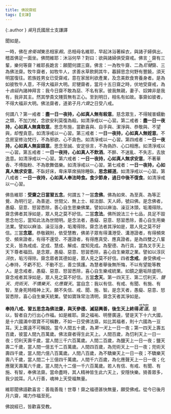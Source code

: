 ```yaml
---
title: 佛說齋經
tags: [支謙]
---
```


{:.author }
<dfn title="东吴（222年—280年）。">吳</dfn>月氏國居士支謙譯

聞如是。

一時，佛在<dfn title="古印度拘萨罗国都城。亦名舍婆提。">舍衛城</dfn>東丞相家<dfn title="高大房屋的通称。">殿</dfn>。丞相母名維耶，早起沐浴著綵衣，與諸子婦俱出，稽首佛足一面坐。佛問維耶：沐浴何早？對曰：欲與諸婦俱受齋戒。佛言：齋有三輩，樂何等齋？維耶長跪言：願聞何謂三齋。佛言：一為牧牛齋、二為<dfn title="是外道总名。">尼<ruby>犍<rt>qián</rt></ruby></dfn>齋、三為佛法齋。牧牛齋者，如牧牛人，求善水草飲飼其牛，暮歸思念何野有豐饒，須天明當復往。若族姓男女已受齋戒，意在家居利欲產業，及念美飲食育養身者。是為如彼牧牛人意，不得大福非大明。尼犍齋者，當月十五日齋之時，伏地受齋戒，為十<dfn title="由旬。">由延</dfn>內諸神拜言：我今日齋不敢為惡、不名有家。彼我無親，妻子、奴婢非是我有，我非其主。然其學貴文賤質無有正心。至到明日，相名有如故。事齋如彼者，不得大福非大明。佛法齋者，道弟子月<dfn title="每月之八日、十四日、十五日、二十三日、二十九日、三十日。">六齋</dfn>之日受八戒。

何謂八？第一戒者：<b>盡一日一夜持，心如真人無有殺意</b>。慈念眾生，不得賊害蠕動之類，不加刀杖，念欲安利莫復為殺。如清淨戒以一心習。第二戒者：<b>盡一日一夜持，心如真人無貪取意</b>。思念布施，當歡喜與、自手與、潔淨與、恭敬與、不望與，却慳貪意。如清淨戒以一心習。第三戒者：<b>一日一夜持，心如真人無婬意</b>。不念房室修治梵行，不為邪欲、心不貪色。如清淨戒以一心習。第四戒者：<b>一日一夜持，心如真人無妄語意</b>。思念至誠、安定徐言，不為偽詐、心口相應。如清淨戒以一心習。第五戒者：<b>一日一夜持，心如真人不飲酒</b>。不醉、不迷亂、不失志，去放逸意。如清淨戒以一心習。第六戒者：<b>一日一夜持，心如真人無求安意</b>。不著華香、不傅脂粉、不為歌舞倡樂。如清淨戒以一心習。第七戒者：<b>一日一夜持，心如真人無求安意</b>。不臥好床，卑床草席捐除睡臥，<b>思念經道</b>。如清淨戒以一心習。第八戒者：<b>一日一夜持，心如真人奉法時食。食少節身，過日中後不復食</b>。如清淨戒以一心習。

佛告維耶：<b class="red">受齋之日當習五念</b>。何謂五？一當<b class="red">念佛</b>。佛為如來、為至真、為等正覺、為明行足，為善逝、世間父、無上士、經法御、天人師，號曰佛。是念佛者，愚癡、惡意、怒習悉除，善心自生思樂佛業。譬如以麻油、澡豆沐頭，垢濁得除。齋念佛者其淨如是，眾人見之莫不好信。二當<b class="red">念法</b>。佛所說法三十七品，具足不毀思念勿忘，當知此法為世間明。是念法者，愚癡、惡意、怒習悉除，善心自生用樂法業。譬如以麻油、澡豆浴身，垢濁得除。齋念法者其淨如是，眾人見之莫不好信。三當<b class="red">念眾</b>。恭敬親附，依受慧教，佛弟子眾有得溝港受、溝港證者，有得頻來受、頻來證者，有得不還受、不還證者，有得應真受、應真證者。是為四雙之八輩丈夫，皆為戒成、定成、慧成、解成、度知見成。為聖德、為行具，當為叉手天上天下尊者福田。是念眾，愚癡、惡意、怒習悉除，喜心自生樂眾之業。譬如以淳灰<dfn title="洗涤。">浣</dfn>衣，垢污得除。齋念眾者其德如是，眾人見之莫不好信。四者<b class="red">念戒</b>。身受佛戒一心奉持，不虧不犯、不動不忘，善立慎護。為慧者舉後無所悔，不以有望能等教人。是念戒者，愚癡、惡意、怒習悉除，喜心自生樂戒統業。如鏡之磨垢除盛明，齋念戒者其淨如是，眾人見之莫不好信。五當<b class="red">念天</b>。第一四天王、第二忉利天、<dfn title="夜摩天。">鹽天</dfn>、<dfn title="兜率天。">兜術天</dfn>、<dfn title="化乐天。">不憍樂天</dfn>、<dfn title="他化自在天。">化應聲天</dfn>。當自念：我以有信、有戒、有聞、有施、有智，至身死時精神上天。願不失信、戒、聞、施、智。是念天者，愚癡、惡意、怒習悉除，喜心自生樂天統業。譬如寶珠常治清明，齋念天者其淨如是。

<b>奉持八戒、習五思念為佛法齋，與天參德、滅惡興善，後生天上終得<dfn title="涅槃。"><ruby>泥<rt>niè</rt>洹<rt>huán</rt></ruby></dfn></b>。是以，智者自力行出心作福。如是維耶。齋之福祐、明譽廣遠，譬是天下十六大國，是十六國滿中眾寶不可稱數，不如一日受佛法齋。如比其福者，則十六國為一豆耳。天上廣遠不可稱說。當今人間五十歲，為<dfn title="四天王天。">第一天</dfn>上一日一夜；第一四天上壽五百歲，彼當人間九百萬歲。佛法齋者得生此天上。人間百歲，為忉利天上一日一夜；忉利天壽千歲，當人間三千六百萬歲。人間二百歲，為鹽天上一日一夜；鹽天壽二千歲，當人間一億五千二百萬歲。人間四百歲，為兜術天上一日一夜；兜術天壽四千歲，當人間六億八百萬歲。人間八百歲，為不驕樂天上一日一夜；不驕樂天壽八千歲，當人間二十三億四千萬歲。人間千六百歲，為化應聲天上一日一夜；化應聲天壽萬六千歲，當人間九十二億一千六百萬歲。若人有信、有戒、有聞、有施、有智，奉佛法齋。當命盡時，其人精神皆生此六天上，安隱快樂。猗善眾多，我少說耳。凡人行善，魂神上天受福無量。

維耶聞佛語歡喜言：善哉善哉！世尊！齋之福德甚快無量，願受佛戒。從今已後月月六齋，竭力作福至死。

佛說經已，皆歡喜受教。
